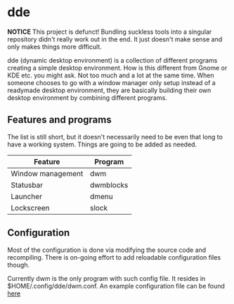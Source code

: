 # dde

**NOTICE**
This project is defunct! Bundling suckless tools into a singular repository didn't really work out in the end. It just doesn't make sense and only makes things more difficult.


dde (dynamic desktop environment) is a collection of different programs creating a simple desktop environment. How is this different from Gnome or KDE etc. you might ask. Not too much and a lot at the same time. When someone chooses to go with a window manager only setup instead of a readymade desktop environment, they are basically building their own desktop environment by combining different programs.

## Features and programs
The list is still short, but it doesn't necessarily need to be even that long to have a working system. Things are going to be added as needed.

| Feature           | Program   |
|-------------------|-----------|
| Window management | dwm       |
| Statusbar         | dwmblocks |
| Launcher          | dmenu     |
| Lockscreen        | slock     |

## Configuration
Most of the configuration is done via modifying the source code and recompiling. There is on-going effort to add reloadable configuration files though.

Currently dwm is the only program with such config file. It resides in $HOME/.config/dde/dwm.conf. An example configuration file can be found [here](https://github.com/Toasterbirb/dwm/blob/master/dwm.conf)
